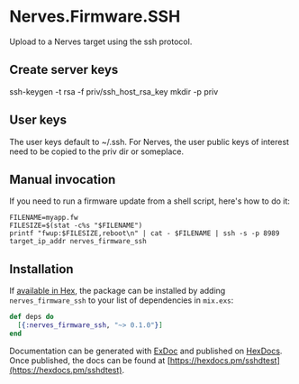 # Nerves.Firmware.SSH

Upload to a Nerves target using the ssh protocol.

## Create server keys

ssh-keygen -t rsa -f priv/ssh_host_rsa_key
mkdir -p priv

## User keys

The user keys default to ~/.ssh. For Nerves, the user public keys of interest need to
be copied to the priv dir or someplace.

## Manual invocation

If you need to run a firmware update from a shell script, here's how to do it:

```
FILENAME=myapp.fw
FILESIZE=$(stat -c%s "$FILENAME")
printf "fwup:$FILESIZE,reboot\n" | cat - $FILENAME | ssh -s -p 8989 target_ip_addr nerves_firmware_ssh
```

## Installation

If [available in Hex](https://hex.pm/docs/publish), the package can be installed
by adding `nerves_firmware_ssh` to your list of dependencies in `mix.exs`:

```elixir
def deps do
  [{:nerves_firmware_ssh, "~> 0.1.0"}]
end
```

Documentation can be generated with [ExDoc](https://github.com/elixir-lang/ex_doc)
and published on [HexDocs](https://hexdocs.pm). Once published, the docs can
be found at [https://hexdocs.pm/sshdtest](https://hexdocs.pm/sshdtest).

